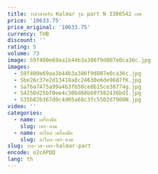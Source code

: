 ```yaml
---
title: วาล์วสําหรับ Kalmar รุ่น part N 3300542 เอช
price: '10633.75'
price_original: '10633.75'
currency: THB
discount: ''
rating: 5
volume: 73
image: S9f400e69aa1b44b3a386f9d807e0ca36c.jpg
images:
  - S9f400e69aa1b44b3a386f9d807e0ca36c.jpg
  - Sbe26c37e2d13418a8c24630e6de9687fK.jpg
  - Saf6a7475a99a4b3fb50ce8b15ce30774g.jpg
  - S4250d25bf0ee4c30bd68bb97582436bdI.jpg
  - S35b82b367d0c4d05a68c3fc5502d7908N.jpg
video: ''
categories:
  - name: เครื่องมือ
    slug: เคร-องม
  - name: อะไหล่ เครื่องมือ
    slug: อะไหล-เคร-องม
slug: วาล-วส-าหร-kalmar-part
encode: o2cAPQQ
lang: th
---
```

  